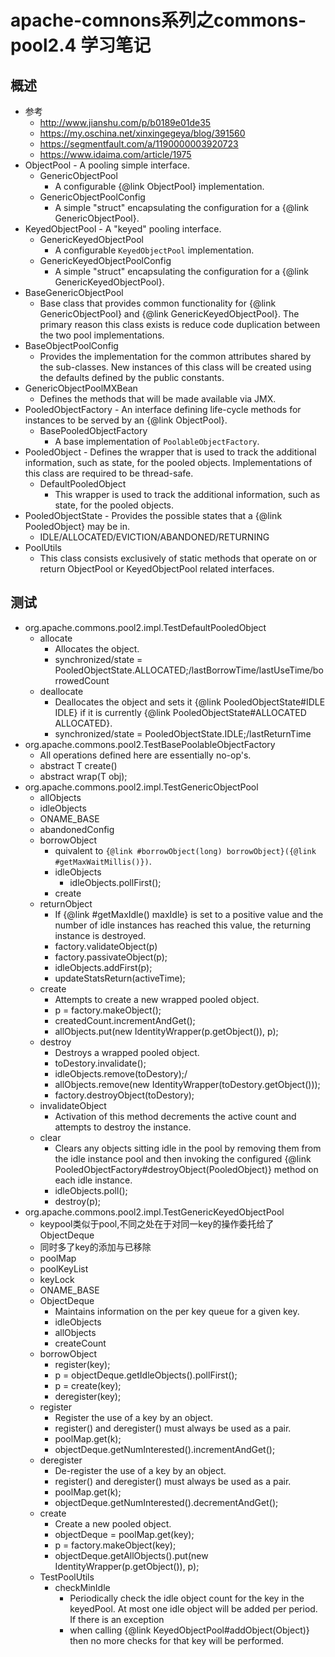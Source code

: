 # apache-comnons系列之commons-pool2.4 学习笔记
## 概述
- 参考
  - http://www.jianshu.com/p/b0189e01de35
  - https://my.oschina.net/xinxingegeya/blog/391560
  - https://segmentfault.com/a/1190000003920723
  - https://www.idaima.com/article/1975
- ObjectPool
      - A pooling simple interface.
    - GenericObjectPool
      - A configurable {@link ObjectPool} implementation.
    - GenericObjectPoolConfig
      - A simple "struct" encapsulating the configuration for a {@link GenericObjectPool}.
- KeyedObjectPool
      - A "keyed" pooling interface.
    - GenericKeyedObjectPool
      - A configurable <code>KeyedObjectPool</code> implementation.
    - GenericKeyedObjectPoolConfig
      - A simple "struct" encapsulating the configuration for a {@link GenericKeyedObjectPool}.
- BaseGenericObjectPool
    - Base class that provides common functionality for {@link GenericObjectPool} and {@link GenericKeyedObjectPool}. The primary reason this class exists is reduce code duplication between the two pool implementations.
- BaseObjectPoolConfig
    - Provides the implementation for the common attributes shared by the sub-classes. New instances of this class will be created using the defaults defined by the public constants.
- GenericObjectPoolMXBean
    - Defines the methods that will be made available via JMX.
- PooledObjectFactory
      - An interface defining life-cycle methods for instances to be served by an {@link ObjectPool}.
   - BasePooledObjectFactory
      - A base implementation of <code>PoolableObjectFactory</code>.
- PooledObject
      - Defines the wrapper that is used to track the additional information, such as state, for the pooled objects. Implementations of this class are required to be thread-safe.
  - DefaultPooledObject
      - This wrapper is used to track the additional information, such as state, for the pooled objects.
- PooledObjectState
      - Provides the possible states that a {@link PooledObject} may be in.
  - IDLE/ALLOCATED/EVICTION/ABANDONED/RETURNING
- PoolUtils
  - This class consists exclusively of static methods that operate on or return ObjectPool or KeyedObjectPool related interfaces.
## 测试
- org.apache.commons.pool2.impl.TestDefaultPooledObject
    - allocate
      - Allocates the object.
      - synchronized/state = PooledObjectState.ALLOCATED;/lastBorrowTime/lastUseTime/borrowedCount
    - deallocate
      - Deallocates the object and sets it {@link PooledObjectState#IDLE IDLE} if it is currently {@link PooledObjectState#ALLOCATED ALLOCATED}.
      - synchronized/state = PooledObjectState.IDLE;/lastReturnTime
- org.apache.commons.pool2.TestBasePoolableObjectFactory
    - All operations defined here are essentially no-op's.
    - abstract T create()
    - abstract wrap(T obj);
- org.apache.commons.pool2.impl.TestGenericObjectPool
    - allObjects
    - idleObjects
    - ONAME_BASE
    - abandonedConfig
    - borrowObject
      - quivalent to <code>{@link #borrowObject(long) borrowObject}({@link #getMaxWaitMillis()})</code>.
      - idleObjects
        - idleObjects.pollFirst();
      - create
    - returnObject
      - If {@link #getMaxIdle() maxIdle} is set to a positive value and the  number of idle instances has reached this value, the returning instance is destroyed.
      - factory.validateObject(p)
      - factory.passivateObject(p);
      - idleObjects.addFirst(p);
      - updateStatsReturn(activeTime);
    - create
      - Attempts to create a new wrapped pooled object.
      - p = factory.makeObject();
      - createdCount.incrementAndGet();
      - allObjects.put(new IdentityWrapper<T>(p.getObject()), p);
    - destroy
      - Destroys a wrapped pooled object.
      - toDestory.invalidate();
      - idleObjects.remove(toDestory);/
      - allObjects.remove(new IdentityWrapper<T>(toDestory.getObject()));
      - factory.destroyObject(toDestory);
    - invalidateObject
      - Activation of this method decrements the active count and attempts to destroy the instance.
    - clear
      - Clears any objects sitting idle in the pool by removing them from the idle instance pool and then invoking the configured {@link PooledObjectFactory#destroyObject(PooledObject)} method on each idle instance.
      - idleObjects.poll();
      - destroy(p);
- org.apache.commons.pool2.impl.TestGenericKeyedObjectPool
    - keypool类似于pool,不同之处在于对同一key的操作委托给了ObjectDeque
    - 同时多了key的添加与已移除
    - poolMap
    - poolKeyList
    - keyLock
    - ONAME_BASE
    - ObjectDeque
      - Maintains information on the per key queue for a given key.
      - idleObjects
      - allObjects
      - createCount
    - borrowObject
      - register(key);
      - p = objectDeque.getIdleObjects().pollFirst();
      - p = create(key);
      - deregister(key);
    - register
      - Register the use of a key by an object.
      - register() and deregister() must always be used as a pair.
      - poolMap.get(k);
      - objectDeque.getNumInterested().incrementAndGet();
    - deregister
      - De-register the use of a key by an object.
      - register() and deregister() must always be used as a pair.
      - poolMap.get(k);
      - objectDeque.getNumInterested().decrementAndGet();
    - create
      - Create a new pooled object.
      - objectDeque = poolMap.get(key);
      - p = factory.makeObject(key);
      - objectDeque.getAllObjects().put(new IdentityWrapper<T>(p.getObject()), p);
  - TestPoolUtils
    - checkMinIdle
      - Periodically check the idle object count for the key in the keyedPool. At most one idle object will be added per period. If there is an exception
      - when calling {@link KeyedObjectPool#addObject(Object)} then no more checks for that key will be performed.

